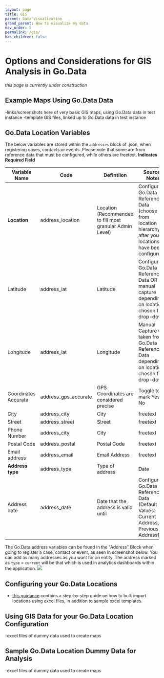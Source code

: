 ```yaml
---
layout: page
title: GIS
parent: Data Visualization
grand_parent: How to visualize my data
nav_order: 5
permalink: /gis/
has_children: false
---
```


# Options and Considerations for GIS Analysis in Go.Data
_this page is currently under construction_

## Example Maps Using Go.Data Data
-links/screenshots here of very basic GIS maps, using Go.Data data in test instance
-template GIS files, linked up to Go.Data data in test instance

## Go.Data Location Variables
The below variables are stored within the `addresses` block of .json, when registering cases, contacts or events. Please note that some are from reference data that must be configured, while others are freetext. **Indicates Required Field**

Variable Name     | Code                | Defintiion        |  Source / Notes
------------------|---------------------|-------------------|-------------------- 
**Location** | address_location | Location (Recommended to fill most granular Admin Level) | Configurable Go.Data Reference Data (choose from location hierarchy, after your locations have been configured)
Latitude | address_lat | Latitude |  Configurable Go.Data Reference Data OR manual capture depending on location chosen from drop-down
Longitude | address_lat | Longitude | Manual Capture OR taken from Go.Data Reference Data depending on location chosen from drop-down
Coordinates Accurate | address_gps_accurate | GPS Coordinates are considered precise | Toggle to mark Yes or No
City | address_city | City | freetext
Street | address_street | Street | freetext
Phone Number | address_city | City | freetext
Postal Code | address_postal | Postal Code | freetext
Email address | address_email| Email Address | freetext
**Address type** | address_type | Type of address | Date
Address date | address_date | Date that the address is valid until | Configurable Go.Data Reference Data (Default Values: Current Address, Previous Address)

The Go.Data address variables can be found in the "Address" Block when going to register a case, contact or event, as seen in screenshot below. You can add as many addresses as you want for an entity. The address marked as `type` = `current` will be that which is used in analytics dashboards within the application. 
![](../assets/address_block.png)

## Configuring your Go.Data Locations
- [this guidance](https://community-godata.who.int/conversations/locations-reference-data-languages/sop-bulk-importing-locations-into-godata/6022b951ed9dc017691d861f) contains a step-by-step guide on how to bulk import locations using excel files, in addition to sample excel templates.

## Using GIS Data for your Go.Data Location Configuration
-excel files of dummy data used to create maps


## Sample Go.Data Location Dummy Data for Analysis
-excel files of dummy data used to create maps


